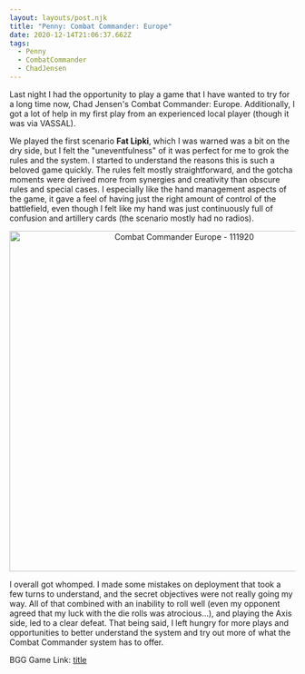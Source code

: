 ```yaml
---
layout: layouts/post.njk
title: "Penny: Combat Commander: Europe"
date: 2020-12-14T21:06:37.662Z
tags:
  - Penny
  - CombatCommander
  - ChadJensen
---
```

Last night I had the opportunity to play a game that I have wanted to try for a long time now, Chad Jensen's Combat Commander: Europe. Additionally, I got a lot of help in my first play from an experienced local player (though it was via VASSAL).

We played the first scenario **Fat Lipki**, which I was warned was a bit on the dry side, but I felt the "uneventfulness" of it was perfect for me to grok the rules and the system. I started to understand the reasons this is such a beloved game quickly. The rules felt mostly straightforward, and the gotcha moments were derived more from synergies and creativity than obscure rules and special cases. I especially like the hand management aspects of the game, it gave a feel of having just the right amount of control of the battlefield, even though I felt like my hand was just continuously full of confusion and artillery cards (the scenario mostly had no radios).

<p align="center"><img src="/images/CombatCommanderEurope-111920.jpg" alt="Combat Commander Europe - 111920" width="600"></p>

I overall got whomped. I made some mistakes on deployment that took a few turns to understand, and the secret objectives were not really going my way. All of that combined with an inability to roll well (even my opponent agreed that my luck with the die rolls was atrocious...), and playing the Axis side, led to a clear defeat. That being said, I left hungry for more plays and opportunities to better understand the system and try out more of what the Combat Commander system has to offer.

BGG Game Link: [title](https://www.example.com)